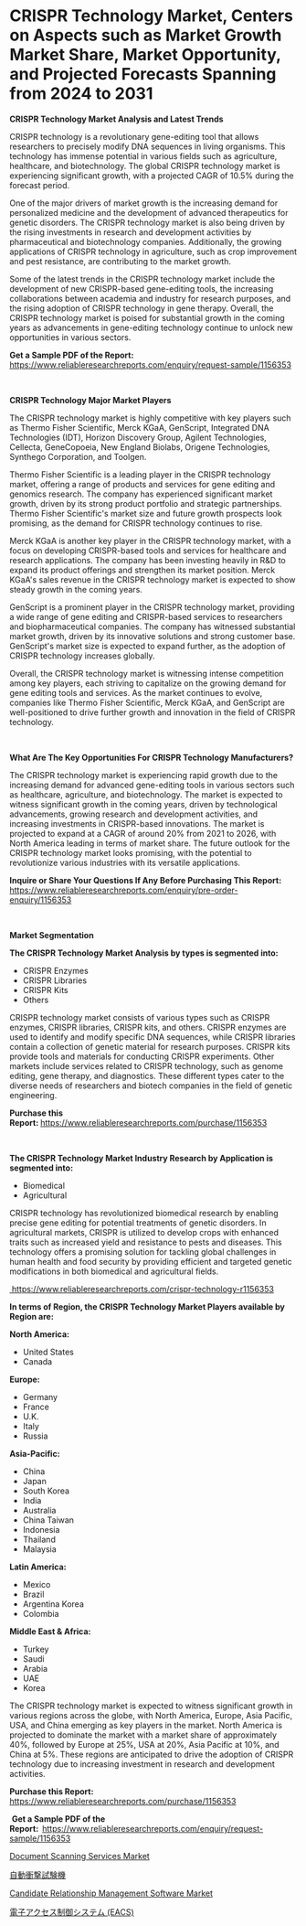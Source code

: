 <p><h1>CRISPR Technology Market, Centers on Aspects such as Market Growth Market Share, Market Opportunity, and Projected Forecasts Spanning from 2024 to 2031</h1></p><p><strong>CRISPR Technology Market Analysis and Latest Trends</strong></p>
<p><p>CRISPR technology is a revolutionary gene-editing tool that allows researchers to precisely modify DNA sequences in living organisms. This technology has immense potential in various fields such as agriculture, healthcare, and biotechnology. The global CRISPR technology market is experiencing significant growth, with a projected CAGR of 10.5% during the forecast period.</p><p>One of the major drivers of market growth is the increasing demand for personalized medicine and the development of advanced therapeutics for genetic disorders. The CRISPR technology market is also being driven by the rising investments in research and development activities by pharmaceutical and biotechnology companies. Additionally, the growing applications of CRISPR technology in agriculture, such as crop improvement and pest resistance, are contributing to the market growth.</p><p>Some of the latest trends in the CRISPR technology market include the development of new CRISPR-based gene-editing tools, the increasing collaborations between academia and industry for research purposes, and the rising adoption of CRISPR technology in gene therapy. Overall, the CRISPR technology market is poised for substantial growth in the coming years as advancements in gene-editing technology continue to unlock new opportunities in various sectors.</p></p>
<p><strong>Get a Sample PDF of the Report:&nbsp;</strong> <a href="https://www.reliableresearchreports.com/enquiry/request-sample/1156353">https://www.reliableresearchreports.com/enquiry/request-sample/1156353</a></p>
<p>&nbsp;</p>
<p><strong>CRISPR Technology Major Market Players</strong></p>
<p><p>The CRISPR technology market is highly competitive with key players such as Thermo Fisher Scientific, Merck KGaA, GenScript, Integrated DNA Technologies (IDT), Horizon Discovery Group, Agilent Technologies, Cellecta, GeneCopoeia, New England Biolabs, Origene Technologies, Synthego Corporation, and Toolgen.</p><p>Thermo Fisher Scientific is a leading player in the CRISPR technology market, offering a range of products and services for gene editing and genomics research. The company has experienced significant market growth, driven by its strong product portfolio and strategic partnerships. Thermo Fisher Scientific's market size and future growth prospects look promising, as the demand for CRISPR technology continues to rise.</p><p>Merck KGaA is another key player in the CRISPR technology market, with a focus on developing CRISPR-based tools and services for healthcare and research applications. The company has been investing heavily in R&D to expand its product offerings and strengthen its market position. Merck KGaA's sales revenue in the CRISPR technology market is expected to show steady growth in the coming years.</p><p>GenScript is a prominent player in the CRISPR technology market, providing a wide range of gene editing and CRISPR-based services to researchers and biopharmaceutical companies. The company has witnessed substantial market growth, driven by its innovative solutions and strong customer base. GenScript's market size is expected to expand further, as the adoption of CRISPR technology increases globally.</p><p>Overall, the CRISPR technology market is witnessing intense competition among key players, each striving to capitalize on the growing demand for gene editing tools and services. As the market continues to evolve, companies like Thermo Fisher Scientific, Merck KGaA, and GenScript are well-positioned to drive further growth and innovation in the field of CRISPR technology.</p></p>
<p>&nbsp;</p>
<p><strong>What Are The Key Opportunities For CRISPR Technology Manufacturers?</strong></p>
<p><p>The CRISPR technology market is experiencing rapid growth due to the increasing demand for advanced gene-editing tools in various sectors such as healthcare, agriculture, and biotechnology. The market is expected to witness significant growth in the coming years, driven by technological advancements, growing research and development activities, and increasing investments in CRISPR-based innovations. The market is projected to expand at a CAGR of around 20% from 2021 to 2026, with North America leading in terms of market share. The future outlook for the CRISPR technology market looks promising, with the potential to revolutionize various industries with its versatile applications.</p></p>
<p><strong>Inquire or Share Your Questions If Any Before Purchasing This Report:</strong> <a href="https://www.reliableresearchreports.com/enquiry/pre-order-enquiry/1156353">https://www.reliableresearchreports.com/enquiry/pre-order-enquiry/1156353</a></p>
<p>&nbsp;</p>
<p><strong>Market Segmentation</strong></p>
<p><strong>The CRISPR Technology Market Analysis by types is segmented into:</strong></p>
<p><ul><li>CRISPR Enzymes</li><li>CRISPR Libraries</li><li>CRISPR Kits</li><li>Others</li></ul></p>
<p><p>CRISPR technology market consists of various types such as CRISPR enzymes, CRISPR libraries, CRISPR kits, and others. CRISPR enzymes are used to identify and modify specific DNA sequences, while CRISPR libraries contain a collection of genetic material for research purposes. CRISPR kits provide tools and materials for conducting CRISPR experiments. Other markets include services related to CRISPR technology, such as genome editing, gene therapy, and diagnostics. These different types cater to the diverse needs of researchers and biotech companies in the field of genetic engineering.</p></p>
<p><strong>Purchase this Report:&nbsp;</strong><a href="https://www.reliableresearchreports.com/purchase/1156353">https://www.reliableresearchreports.com/purchase/1156353</a></p>
<p>&nbsp;</p>
<p><strong>The CRISPR Technology Market Industry Research by Application is segmented into:</strong></p>
<p><ul><li>Biomedical</li><li>Agricultural</li></ul></p>
<p><p>CRISPR technology has revolutionized biomedical research by enabling precise gene editing for potential treatments of genetic disorders. In agricultural markets, CRISPR is utilized to develop crops with enhanced traits such as increased yield and resistance to pests and diseases. This technology offers a promising solution for tackling global challenges in human health and food security by providing efficient and targeted genetic modifications in both biomedical and agricultural fields.</p></p>
<p><a href="https://www.reliableresearchreports.com/crispr-technology-r1156353">&nbsp;https://www.reliableresearchreports.com/crispr-technology-r1156353</a></p>
<p><strong>In terms of Region, the CRISPR Technology Market Players available by Region are:</strong></p>
<p>
    <p> <strong> North America: </strong>
        <ul>
            <li>United States</li>
            <li>Canada</li>
        </ul>
        </p> 
    <p> <strong> Europe: </strong>
        <ul>
            <li>Germany</li>
            <li>France</li>
            <li>U.K.</li>
            <li>Italy</li>
            <li>Russia</li>
        </ul>
        </p> 
    <p> <strong> Asia-Pacific: </strong>
        <ul>
            <li>China</li>
            <li>Japan</li>
            <li>South Korea</li>
            <li>India</li>
            <li>Australia</li>
            <li>China Taiwan</li>
            <li>Indonesia</li>
            <li>Thailand</li>
            <li>Malaysia</li>
        </ul>
        </p> 
    <p> <strong> Latin America: </strong>
        <ul>
            <li>Mexico</li>
            <li>Brazil</li>
            <li>Argentina Korea</li>
            <li>Colombia</li>
        </ul>
        </p> 
    <p> <strong> Middle East & Africa: </strong>
        <ul>
            <li>Turkey</li>
            <li>Saudi</li>
            <li>Arabia</li>
            <li>UAE</li>
            <li>Korea</li>
        </ul>
    </p>
    </p>
<p><p>The CRISPR technology market is expected to witness significant growth in various regions across the globe, with North America, Europe, Asia Pacific, USA, and China emerging as key players in the market. North America is projected to dominate the market with a market share of approximately 40%, followed by Europe at 25%, USA at 20%, Asia Pacific at 10%, and China at 5%. These regions are anticipated to drive the adoption of CRISPR technology due to increasing investment in research and development activities.</p></p>
<p><strong>Purchase this Report: </strong><a href="https://www.reliableresearchreports.com/purchase/1156353">https://www.reliableresearchreports.com/purchase/1156353</a></p>
<p>&nbsp;<strong>Get a Sample PDF of the Report:&nbsp;&nbsp;</strong><a href="https://www.reliableresearchreports.com/enquiry/request-sample/1156353">https://www.reliableresearchreports.com/enquiry/request-sample/1156353</a></p>
<p><strong></strong></p>
<p><p><a href="https://github.com/nhteumcc68/Market-Research-Report-List-1/blob/main/document-scanning-services-market.md">Document Scanning Services Market</a></p><p><a href="https://github.com/Alenaieme/Market-Research-Report-List-2/blob/main/4439496181088.md">自動衝撃試験機</a></p><p><a href="https://github.com/Hunterico88/Market-Research-Report-List-1/blob/main/candidate-relationship-management-software-market.md">Candidate Relationship Management Software Market</a></p><p><a href="https://github.com/AhmadMann1950/Market-Research-Report-List-1/blob/main/9397038181089.md">電子アクセス制御システム (EACS)</a></p></p>